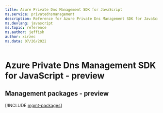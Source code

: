 ```yaml
---
title: Azure Private Dns Management SDK for JavaScript
ms.service: privatednsmanagement
description: Reference for Azure Private Dns Management SDK for JavaScript
ms.devlang: javascript
ms.topic: reference
ms.author: jeffish
author: xirzec
ms.data: 07/26/2022
---
```

# Azure Private Dns Management SDK for JavaScript - preview

## Management packages - preview
[!INCLUDE [mgmt-packages](private-dns-management-mgmt-index.md)]
